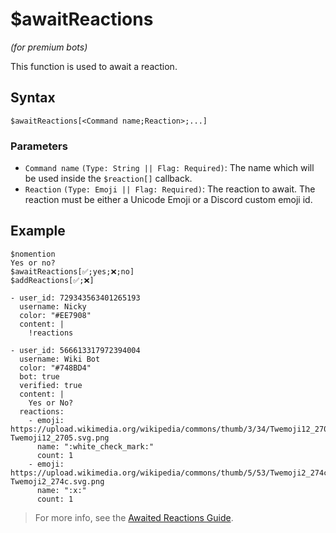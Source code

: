 # $awaitReactions
*(for premium bots)*

This function is used to await a reaction.

## Syntax
```
$awaitReactions[<Command name;Reaction>;...]
```

### Parameters
- `Command name` `(Type: String || Flag: Required)`: The name which will be used inside the `$reaction[]` callback.
- `Reaction` `(Type: Emoji || Flag: Required)`: The reaction to await. The reaction must be either a Unicode Emoji or a Discord custom emoji id.

## Example
```
$nomention
Yes or no?
$awaitReactions[✅;yes;❌;no]
$addReactions[✅;❌]
```
``` discord yaml
- user_id: 729343563401265193
  username: Nicky
  color: "#EE7908"
  content: |
    !reactions

- user_id: 566613317972394004
  username: Wiki Bot
  color: "#748BD4"
  bot: true
  verified: true
  content: |
    Yes or No?
  reactions:
    - emoji: https://upload.wikimedia.org/wikipedia/commons/thumb/3/34/Twemoji12_2705.svg/640px-Twemoji12_2705.svg.png
      name: ":white_check_mark:"
      count: 1
    - emoji: https://upload.wikimedia.org/wikipedia/commons/thumb/5/53/Twemoji2_274c.svg/640px-Twemoji2_274c.svg.png
      name: ":x:"
      count: 1
```

> For more info, see the [Awaited Reactions Guide](../premium/awaitedReactions.md).
